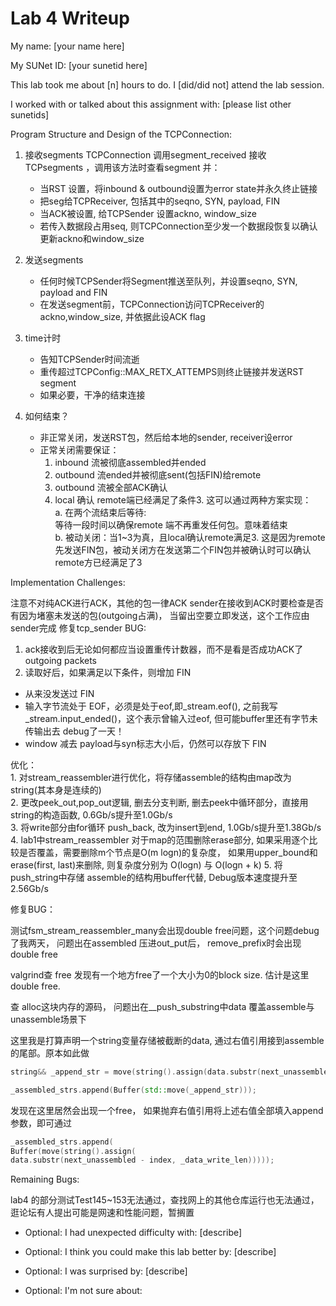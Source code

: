 Lab 4 Writeup
=============

My name: [your name here]

My SUNet ID: [your sunetid here]

This lab took me about [n] hours to do. I [did/did not] attend the lab session.

I worked with or talked about this assignment with: [please list other sunetids]

Program Structure and Design of the TCPConnection:

1. 接收segments
    TCPConnection 调用segment_received 接收 TCPsegments ，调用该方法时查看segment 并：
    * 当RST 设置，将inbound & outbound设置为error state并永久终止链接
    * 把seg给TCPReceiver, 包括其中的seqno, SYN, payload, FIN
    * 当ACK被设置, 给TCPSender 设置ackno, window_size
    * 若传入数据段占用seq, 则TCPConnection至少发一个数据段恢复以确认更新ackno和window_size

2. 发送segments
    * 任何时候TCPSender将Segment推送至队列，并设置seqno, SYN, payload and FIN
    * 在发送segment前，TCPConnection访问TCPReceiver的ackno,window_size, 并依据此设ACK flag

3. time计时
    * 告知TCPSender时间流逝
    * 重传超过TCPConfig::MAX_RETX_ATTEMPS则终止链接并发送RST segment
    * 如果必要，干净的结束连接
4. 如何结束？
    * 非正常关闭，发送RST包，然后给本地的sender, receiver设error
    * 正常关闭需要保证：
        1. inbound 流被彻底assembled并ended
        2. outbound 流ended并被彻底sent(包括FIN)给remote
        3. outbound 流被全部ACK确认
        4. local 确认 remote端已经满足了条件3. 这可以通过两种方案实现：  
            a. 在两个流结束后等待:  
                等待一段时间以确保remote 端不再重发任何包。意味着结束  
            b. 被动关闭：当1~3为真，且local确认remote满足3. 这是因为remote先发送FIN包，被动关闭方在发送第二个FIN包并被确认时可以确认remote方已经满足了3

Implementation Challenges:

注意不对纯ACK进行ACK，其他的包一律ACK
sender在接收到ACK时要检查是否有因为堵塞未发送的包(outgoing占满)， 当留出空要立即发送，这个工作应由sender完成
修复tcp_sender BUG:  
1. ack接收到后无论如何都应当设置重传计数器，而不是看是否成功ACK了outgoing packets  
2. 读取好后，如果满足以下条件，则增加 FIN  

* 从来没发送过 FIN  
* 输入字节流处于 EOF，必须是处于eof,即_stream.eof(),
        之前我写_stream.input_ended()，这个表示曾输入过eof, 但可能buffer里还有字节未传输出去
        debug了一天！  
* window 减去 payload与syn标志大小后，仍然可以存放下 FIN

优化：  
    1. 对stream_reassembler进行优化，将存储assemble的结构由map改为string(其本身是连续的)  
    2. 更改peek_out,pop_out逻辑, 删去分支判断, 删去peek中循环部分，直接用string的构造函数, 0.6Gb/s提升至1.0Gb/s  
    3. 将write部分由for循环 push_back, 改为insert到end, 1.0Gb/s提升至1.38Gb/s  
    4. lab1中stream_reassembler 对于map的范围删除erase部分, 如果采用逐个比较是否覆盖，需要删除m个节点是O(m logn)的复杂度， 如果用upper_bound和erase(first, last)来删除, 则复杂度分别为 O(logn) 与 O(logn + k)
    5. 将push_string中存储 assemble的结构用buffer代替, Debug版本速度提升至 2.56Gb/s

修复BUG：

测试fsm_stream_reassembler_many会出现double free问题，这个问题debug了我两天， 问题出在assembled 压进out_put后， remove_prefix时会出现double free

valgrind查 free 发现有一个地方free了一个大小为0的block size. 估计是这里 double free.

查 alloc这块内存的源码， 问题出在__push_substring中data 覆盖assemble与 unassemble场景下

这里我是打算声明一个string变量存储被截断的data, 通过右值引用接到assemble的尾部。原本如此做

```cpp
string&& _append_str = move(string().assign(data.substr(next_unassembled - index, _data_write_len)));//error

_assembled_strs.append(Buffer(std::move(_append_str)));
```

发现在这里居然会出现一个free， 如果抛弃右值引用将上述右值全部填入append参数，即可通过

```cpp
_assembled_strs.append(
Buffer(move(string().assign(
data.substr(next_unassembled - index, _data_write_len)))));
```


Remaining Bugs:

lab4 的部分测试Test145~153无法通过，查找网上的其他仓库运行也无法通过， 逛论坛有人提出可能是网速和性能问题，暂搁置


- Optional: I had unexpected difficulty with: [describe]

- Optional: I think you could make this lab better by: [describe]

- Optional: I was surprised by: [describe]

- Optional: I'm not sure about: 